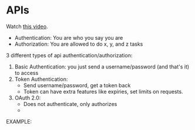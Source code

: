 # APIs

Watch [this video](https://youtu.be/XpEyRVEOFuU).

- Authentication: You are who you say you are
- Authorization: You are allowed to do x, y, and z tasks

3 different types of api authentication/authorization:

1. Basic Authentication: you just send a username/password (and that's it) to access
2. Token Authentication:
   - Send username/password, get a token back
   - Token can have extra features like expiries, set limits on requests.
3. OAuth 2.0:
   - Does not authenticate, only authorizes
   -

EXAMPLE:

```

```
